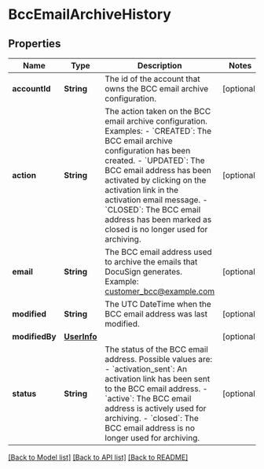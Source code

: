 # BccEmailArchiveHistory

## Properties
Name | Type | Description | Notes
------------ | ------------- | ------------- | -------------
**accountId** | **String** | The id of the account that owns the BCC email archive configuration. | [optional] 
**action** | **String** | The action taken on the BCC email archive configuration.  Examples:   - &#x60;CREATED&#x60;: The BCC email archive configuration has been created. - &#x60;UPDATED&#x60;: The BCC email address has been activated by clicking on the activation link in the activation email message. - &#x60;CLOSED&#x60;: The BCC email address has been marked as closed is no longer used for archiving. | [optional] 
**email** | **String** | The BCC email address used to archive the emails that DocuSign generates.   Example: customer_bcc@example.com | [optional] 
**modified** | **String** | The UTC DateTime when the BCC email address was last modified. | [optional] 
**modifiedBy** | [**UserInfo**](UserInfo.md) |  | [optional] 
**status** | **String** | The status of the BCC email address. Possible values are:  - &#x60;activation_sent&#x60;: An activation link has been sent to the BCC email address. - &#x60;active&#x60;: The BCC email address is actively used for archiving. - &#x60;closed&#x60;: The BCC email address is no longer used for archiving. | [optional] 

[[Back to Model list]](../README.md#documentation-for-models) [[Back to API list]](../README.md#documentation-for-api-endpoints) [[Back to README]](../README.md)


